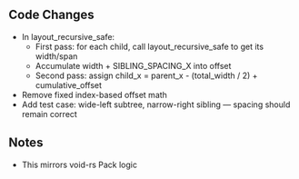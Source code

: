 ## Code Changes

- In layout_recursive_safe:
  - First pass: for each child, call layout_recursive_safe to get its width/span
  - Accumulate width + SIBLING_SPACING_X into offset
  - Second pass: assign child_x = parent_x - (total_width / 2) + cumulative_offset
- Remove fixed index-based offset math
- Add test case: wide-left subtree, narrow-right sibling — spacing should remain correct

## Notes
- This mirrors void-rs Pack logic

